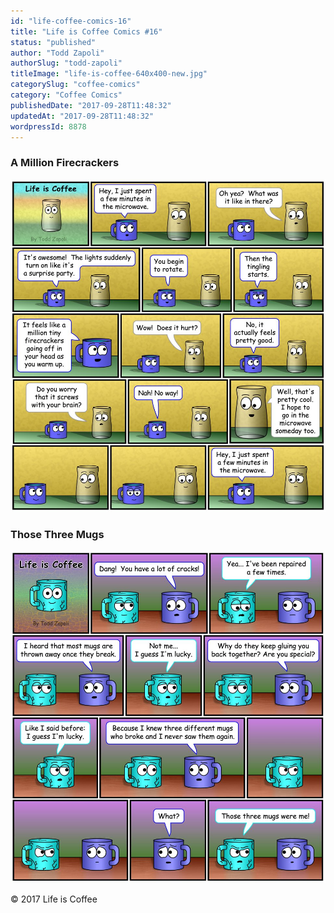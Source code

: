 ```yaml
---
id: "life-coffee-comics-16"
title: "Life is Coffee Comics #16"
status: "published"
author: "Todd Zapoli"
authorSlug: "todd-zapoli"
titleImage: "life-is-coffee-640x400-new.jpg"
categorySlug: "coffee-comics"
category: "Coffee Comics"
publishedDate: "2017-09-28T11:48:32"
updatedAt: "2017-09-28T11:48:32"
wordpressId: 8878
---
```


### A Million Firecrackers

![Coffee Comic - A Million Firecrackers](a-million-firecrackers.jpg)

### Those Three Mugs

![Coffee Comic - Those 3 mugs](those-3-mugs.jpg)

© 2017 Life is Coffee
